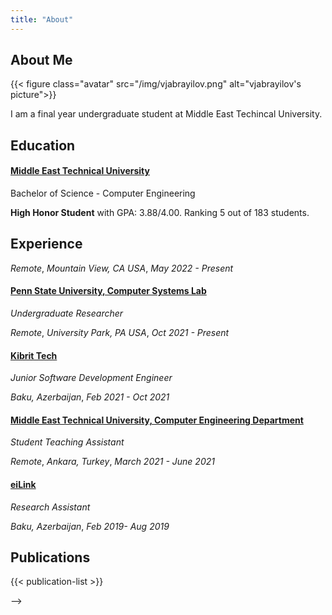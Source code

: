 ```yaml
---
title: "About"
---
```


## About Me

{{< figure class="avatar" src="/img/vjabrayilov.png" alt="vjabrayilov's picture">}}
<!-- TODO: improve this -->
I am a final year undergraduate student at Middle East Techincal University.

## Education
#### [Middle East Technical University](https://www.metu.edu.tr/) 
Bachelor of Science - Computer Engineering 

**High Honor Student** with GPA: 3.88/4.00. Ranking 5 out of 183 students.
## Experience

*Remote*, *Mountain View, CA USA*, *May 2022 - Present*
#### [Penn State University, Computer Systems Lab](https://csl.cse.psu.edu/)
*Undergraduate Researcher*

*Remote*, *University Park, PA USA*, *Oct 2021 - Present*

<!-- - **Resource-Efficient Replication for the Cloud**
  - Implemented variants of the consensus protocols in the Paxos family using *Go, Java and C++*.
  - Optimized  the performance of these protocols using *Remote Direct Access Memory* and *Persistent Memory*. -->

#### [Kibrit Tech]()
*Junior Software Development Engineer*

*Baku, Azerbaijan*, *Feb 2021 - Oct 2021*
#### [Middle East Technical University, Computer Engineering Department](https://ceng.metu.edu.tr/)
*Student Teaching Assistant*

*Remote*, *Ankara, Turkey*, *March 2021 - June 2021*

#### [eiLink](https://khazar-eilink.com/home)
*Research Assistant*

*Baku, Azerbaijan*, *Feb 2019- Aug 2019*

<!-- - **Real-time monitoring service optimization**: reduced response time of real-time monitoring service of call center management solution by *10 times* integrating *cache service*(Redis).
- **Webchat integration service development**: designed and developed a new microservice to integrate a third-party chat application to the existing solution.
- **Incident response and customer support**: analyzed root cause of incidents, generated failure reports, solved production related problems.
   -->

<!-- ## Projects -->

<!-- ## Honors and Awards -->

<!-- ## Volunteer Experience -->

<!-- ## Research Interest -->

## Publications

{{< publication-list >}}

<!-- ## Presentations -->

<!-- {{< presentation-list >}} --> -->
